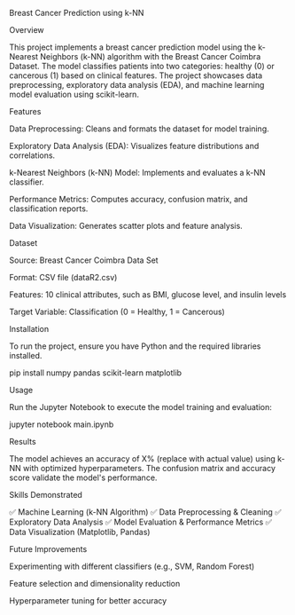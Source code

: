 Breast Cancer Prediction using k-NN

Overview

This project implements a breast cancer prediction model using the k-Nearest Neighbors (k-NN) algorithm with the Breast Cancer Coimbra Dataset. The model classifies patients into two categories: healthy (0) or cancerous (1) based on clinical features. The project showcases data preprocessing, exploratory data analysis (EDA), and machine learning model evaluation using scikit-learn.

Features

Data Preprocessing: Cleans and formats the dataset for model training.

Exploratory Data Analysis (EDA): Visualizes feature distributions and correlations.

k-Nearest Neighbors (k-NN) Model: Implements and evaluates a k-NN classifier.

Performance Metrics: Computes accuracy, confusion matrix, and classification reports.

Data Visualization: Generates scatter plots and feature analysis.

Dataset

Source: Breast Cancer Coimbra Data Set

Format: CSV file (dataR2.csv)

Features: 10 clinical attributes, such as BMI, glucose level, and insulin levels

Target Variable: Classification (0 = Healthy, 1 = Cancerous)

Installation

To run the project, ensure you have Python and the required libraries installed.

pip install numpy pandas scikit-learn matplotlib

Usage

Run the Jupyter Notebook to execute the model training and evaluation:

jupyter notebook main.ipynb

Results

The model achieves an accuracy of X% (replace with actual value) using k-NN with optimized hyperparameters. The confusion matrix and accuracy score validate the model's performance.

Skills Demonstrated

✅ Machine Learning (k-NN Algorithm)
✅ Data Preprocessing & Cleaning
✅ Exploratory Data Analysis
✅ Model Evaluation & Performance Metrics
✅ Data Visualization (Matplotlib, Pandas)

Future Improvements

Experimenting with different classifiers (e.g., SVM, Random Forest)

Feature selection and dimensionality reduction

Hyperparameter tuning for better accuracy
